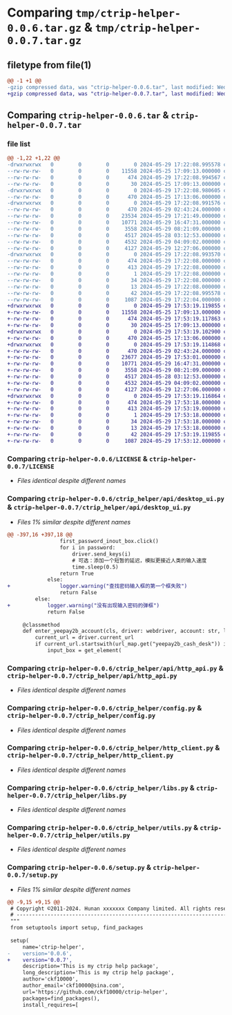 # Comparing `tmp/ctrip-helper-0.0.6.tar.gz` & `tmp/ctrip-helper-0.0.7.tar.gz`

## filetype from file(1)

```diff
@@ -1 +1 @@
-gzip compressed data, was "ctrip-helper-0.0.6.tar", last modified: Wed May 29 17:22:08 2024, max compression
+gzip compressed data, was "ctrip-helper-0.0.7.tar", last modified: Wed May 29 17:53:19 2024, max compression
```

## Comparing `ctrip-helper-0.0.6.tar` & `ctrip-helper-0.0.7.tar`

### file list

```diff
@@ -1,22 +1,22 @@
-drwxrwxrwx   0        0        0        0 2024-05-29 17:22:08.995578 ctrip-helper-0.0.6/
--rw-rw-rw-   0        0        0    11558 2024-05-25 17:09:13.000000 ctrip-helper-0.0.6/LICENSE
--rw-rw-rw-   0        0        0      474 2024-05-29 17:22:08.994567 ctrip-helper-0.0.6/PKG-INFO
--rw-rw-rw-   0        0        0       30 2024-05-25 17:09:13.000000 ctrip-helper-0.0.6/README.md
-drwxrwxrwx   0        0        0        0 2024-05-29 17:22:08.980605 ctrip-helper-0.0.6/ctrip_helper/
--rw-rw-rw-   0        0        0      470 2024-05-25 17:13:06.000000 ctrip-helper-0.0.6/ctrip_helper/__init__.py
-drwxrwxrwx   0        0        0        0 2024-05-29 17:22:08.991576 ctrip-helper-0.0.6/ctrip_helper/api/
--rw-rw-rw-   0        0        0      470 2024-05-29 02:43:24.000000 ctrip-helper-0.0.6/ctrip_helper/api/__init__.py
--rw-rw-rw-   0        0        0    23534 2024-05-29 17:21:49.000000 ctrip-helper-0.0.6/ctrip_helper/api/desktop_ui.py
--rw-rw-rw-   0        0        0    10771 2024-05-29 16:47:31.000000 ctrip-helper-0.0.6/ctrip_helper/api/http_api.py
--rw-rw-rw-   0        0        0     3558 2024-05-29 08:21:09.000000 ctrip-helper-0.0.6/ctrip_helper/config.py
--rw-rw-rw-   0        0        0     4517 2024-05-28 03:12:53.000000 ctrip-helper-0.0.6/ctrip_helper/http_client.py
--rw-rw-rw-   0        0        0     4532 2024-05-29 04:09:02.000000 ctrip-helper-0.0.6/ctrip_helper/libs.py
--rw-rw-rw-   0        0        0     4127 2024-05-29 12:27:06.000000 ctrip-helper-0.0.6/ctrip_helper/utils.py
-drwxrwxrwx   0        0        0        0 2024-05-29 17:22:08.993570 ctrip-helper-0.0.6/ctrip_helper.egg-info/
--rw-rw-rw-   0        0        0      474 2024-05-29 17:22:08.000000 ctrip-helper-0.0.6/ctrip_helper.egg-info/PKG-INFO
--rw-rw-rw-   0        0        0      413 2024-05-29 17:22:08.000000 ctrip-helper-0.0.6/ctrip_helper.egg-info/SOURCES.txt
--rw-rw-rw-   0        0        0        1 2024-05-29 17:22:08.000000 ctrip-helper-0.0.6/ctrip_helper.egg-info/dependency_links.txt
--rw-rw-rw-   0        0        0       34 2024-05-29 17:22:08.000000 ctrip-helper-0.0.6/ctrip_helper.egg-info/requires.txt
--rw-rw-rw-   0        0        0       13 2024-05-29 17:22:08.000000 ctrip-helper-0.0.6/ctrip_helper.egg-info/top_level.txt
--rw-rw-rw-   0        0        0       42 2024-05-29 17:22:08.995578 ctrip-helper-0.0.6/setup.cfg
--rw-rw-rw-   0        0        0     1087 2024-05-29 17:22:04.000000 ctrip-helper-0.0.6/setup.py
+drwxrwxrwx   0        0        0        0 2024-05-29 17:53:19.119855 ctrip-helper-0.0.7/
+-rw-rw-rw-   0        0        0    11558 2024-05-25 17:09:13.000000 ctrip-helper-0.0.7/LICENSE
+-rw-rw-rw-   0        0        0      474 2024-05-29 17:53:19.117863 ctrip-helper-0.0.7/PKG-INFO
+-rw-rw-rw-   0        0        0       30 2024-05-25 17:09:13.000000 ctrip-helper-0.0.7/README.md
+drwxrwxrwx   0        0        0        0 2024-05-29 17:53:19.102900 ctrip-helper-0.0.7/ctrip_helper/
+-rw-rw-rw-   0        0        0      470 2024-05-25 17:13:06.000000 ctrip-helper-0.0.7/ctrip_helper/__init__.py
+drwxrwxrwx   0        0        0        0 2024-05-29 17:53:19.114868 ctrip-helper-0.0.7/ctrip_helper/api/
+-rw-rw-rw-   0        0        0      470 2024-05-29 02:43:24.000000 ctrip-helper-0.0.7/ctrip_helper/api/__init__.py
+-rw-rw-rw-   0        0        0    23677 2024-05-29 17:53:01.000000 ctrip-helper-0.0.7/ctrip_helper/api/desktop_ui.py
+-rw-rw-rw-   0        0        0    10771 2024-05-29 16:47:31.000000 ctrip-helper-0.0.7/ctrip_helper/api/http_api.py
+-rw-rw-rw-   0        0        0     3558 2024-05-29 08:21:09.000000 ctrip-helper-0.0.7/ctrip_helper/config.py
+-rw-rw-rw-   0        0        0     4517 2024-05-28 03:12:53.000000 ctrip-helper-0.0.7/ctrip_helper/http_client.py
+-rw-rw-rw-   0        0        0     4532 2024-05-29 04:09:02.000000 ctrip-helper-0.0.7/ctrip_helper/libs.py
+-rw-rw-rw-   0        0        0     4127 2024-05-29 12:27:06.000000 ctrip-helper-0.0.7/ctrip_helper/utils.py
+drwxrwxrwx   0        0        0        0 2024-05-29 17:53:19.116864 ctrip-helper-0.0.7/ctrip_helper.egg-info/
+-rw-rw-rw-   0        0        0      474 2024-05-29 17:53:18.000000 ctrip-helper-0.0.7/ctrip_helper.egg-info/PKG-INFO
+-rw-rw-rw-   0        0        0      413 2024-05-29 17:53:19.000000 ctrip-helper-0.0.7/ctrip_helper.egg-info/SOURCES.txt
+-rw-rw-rw-   0        0        0        1 2024-05-29 17:53:18.000000 ctrip-helper-0.0.7/ctrip_helper.egg-info/dependency_links.txt
+-rw-rw-rw-   0        0        0       34 2024-05-29 17:53:18.000000 ctrip-helper-0.0.7/ctrip_helper.egg-info/requires.txt
+-rw-rw-rw-   0        0        0       13 2024-05-29 17:53:18.000000 ctrip-helper-0.0.7/ctrip_helper.egg-info/top_level.txt
+-rw-rw-rw-   0        0        0       42 2024-05-29 17:53:19.119855 ctrip-helper-0.0.7/setup.cfg
+-rw-rw-rw-   0        0        0     1087 2024-05-29 17:53:12.000000 ctrip-helper-0.0.7/setup.py
```

### Comparing `ctrip-helper-0.0.6/LICENSE` & `ctrip-helper-0.0.7/LICENSE`

 * *Files identical despite different names*

### Comparing `ctrip-helper-0.0.6/ctrip_helper/api/desktop_ui.py` & `ctrip-helper-0.0.7/ctrip_helper/api/desktop_ui.py`

 * *Files 1% similar despite different names*

```diff
@@ -397,16 +397,18 @@
                 first_password_inout_box.click()
                 for i in password:
                     driver.send_keys(i)
                     # 可选：添加一个短暂的延迟，模拟更接近人类的输入速度
                     time.sleep(0.5)
                 return True
             else:
+                logger.warning("查找密码输入框的第一个框失败")
                 return False
         else:
+            logger.warning("没有出现输入密码的弹框")
             return False
 
     @classmethod
     def enter_yeepay2b_account(cls, driver: webdriver, account: str, loop: int = 1, sleep: float = 0) -> bool:
         current_url = driver.current_url
         if current_url.startswith(url_map.get("yeepay2b_cash_desk")) is True:
             input_box = get_element(
```

### Comparing `ctrip-helper-0.0.6/ctrip_helper/api/http_api.py` & `ctrip-helper-0.0.7/ctrip_helper/api/http_api.py`

 * *Files identical despite different names*

### Comparing `ctrip-helper-0.0.6/ctrip_helper/config.py` & `ctrip-helper-0.0.7/ctrip_helper/config.py`

 * *Files identical despite different names*

### Comparing `ctrip-helper-0.0.6/ctrip_helper/http_client.py` & `ctrip-helper-0.0.7/ctrip_helper/http_client.py`

 * *Files identical despite different names*

### Comparing `ctrip-helper-0.0.6/ctrip_helper/libs.py` & `ctrip-helper-0.0.7/ctrip_helper/libs.py`

 * *Files identical despite different names*

### Comparing `ctrip-helper-0.0.6/ctrip_helper/utils.py` & `ctrip-helper-0.0.7/ctrip_helper/utils.py`

 * *Files identical despite different names*

### Comparing `ctrip-helper-0.0.6/setup.py` & `ctrip-helper-0.0.7/setup.py`

 * *Files 1% similar despite different names*

```diff
@@ -9,15 +9,15 @@
 # Copyright ©2011-2024. Hunan xxxxxxx Company limited. All rights reserved.
 # ---------------------------------------------------------------------------------------------------------
 """
 from setuptools import setup, find_packages
 
 setup(
     name='ctrip-helper',
-    version='0.0.6',
+    version='0.0.7',
     description='This is my ctrip help package',
     long_description='This is my ctrip help package',
     author='ckf10000',
     author_email='ckf10000@sina.com',
     url='https://github.com/ckf10000/ctrip-helper',
     packages=find_packages(),
     install_requires=[
```

